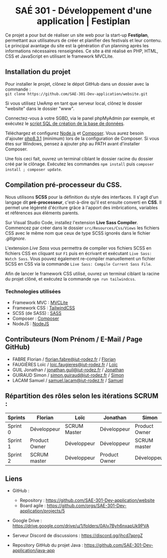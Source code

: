 <div align="center">

# SAÉ 301 - Développement d'une application | Festiplan

</div>

Ce projet a pour but de réaliser un site web pour la start-up **Festiplan**, permettant aux utilisateurs de créer et planifier des festivals et leur contenu.
Le principal avantage du site est la génération d'un planning après les informations nécessaires renseignées.
Ce site a été réalisé en PHP, HTML, CSS et JavaScript en utilisant le framework MVCLite.

## Installation du projet
Pour installer le projet, clônez le dépot GitHub dans un dossier avec la commande :\
`git clone https://github.com/SAE-301-Dev-application/website.git`

Si vous utilisez UwAmp en tant que serveur local, clônez le dossier "website" dans le dossier "www".

Connectez-vous à votre SGBD, via le panel phpMyAdmin par exemple, et exécutez le [script SQL de création de la base de données](https://drive.google.com/file/d/1fTX8Qq5t0OjFGtOYTDCt6fh9DNuaD3RE/view?usp=sharing).

Téléchargez et configurez [Node.js](https://nodejs.org/en/download) et [Composer](https://getcomposer.org/download/).
Vous aurez besoin d'ajouter [php8.3.1](https://www.php.net/downloads.php) (minimum) lors de la configuration de Composer.
Si vous êtes sur Windows, pensez à ajouter php au PATH avant d'installer Composer.

Une fois ceci fait, ouvrez un terminal ciblant le dossier racine du dossier créé par le clônage.
Exécutez les commandes `npm install` puis `composer install ; composer update`.

## Compilation pré-processeur du CSS.
Nous utilisons **SCSS** pour la définition du style des interfaces.
Il s'agit d'un langage dit **pré-processeur**, c'est-à-dire qu'il est ensuite converti en **CSS**.
Il permet une légèreté d'écriture grâce à l'apport des imbrications, variables et références aux éléments parents.

Sur Visual Studio Code, installez l'extension **Live Sass Compiler**.
Commencez par créer dans le dossier `src/Resources/Css/Views` les fichiers CSS avec le même nom que ceux de type SCSS ignorés dans le fichier *.gitignore*.

L'extension *Live Sass* vous permettra de compiler vos fichiers SCSS en fichiers CSS en cliquant sur `F1` puis en écrivant et exécutant `Live Sass: Watch Sass`.
Vous pouvez également re-compiler manuellement un fichier SCSS en CSS via la commande `Live Sass: Compile Current Sass File`.

Afin de lancer le framework CSS utilisé, ouvrez un terminal ciblant la racine du projet clôné, et exécutez la commande `npm run tailwindcss`.

### Technologies utilisées
- Framework MVC : [MVCLite](https://github.com/belicfr/MVCLite)
- Framework CSS : [TailwindCSS](https://tailwindcss.com/)
- SCSS (de SASS) : [SASS](https://sass-lang.com/)
- Composer : [Composer](https://getcomposer.org/)
- NodeJS : [NodeJS](https://nodejs.org/en)

## Contributeurs (Nom Prénom / E-Mail / Page GitHub)
- FABRE Florian / florian.fabre@iut-rodez.fr / [Florian](https://github.com/Odonata971)
- FAUGIÈRES Loïc / loic.faugieres@iut-rodez.fr / [Loïc](https://github.com/xGk93)
- GUIL Jonathan / jonathan.guil@iut-rodez.fr / [Jonathan](https://github.com/belicfr)
- GUIRAUD Simon / simon.guiraud@iut-rodez.fr / [Simon](https://github.com/SyberSim)
- LACAM Samuel / samuel.lacam@iut-rodez.fr / [Samuel](https://github.com/SamuelLacam)

## Répartition des rôles selon les itérations SCRUM : 

| Sprints   | Florian       | Loïc          | Jonathan      | Simon         | Samuel         |
|-----------|---------------|---------------|---------------|---------------|----------------|
| Sprint 0  | Développeur   | SCRUM Master  | Développeur   | Product Owner |  Développeur   |
| Sprint 1  | Product Owner |  Développeur  | Développeur   | SCRUM master  |  Développeur   |
| Sprint 2  | SCRUM master  | Développeur   | Product Owner | Développeur   |  Développeur   |


## Liens

- GitHub :
  - Repository : https://github.com/SAE-301-Dev-application/website
  - Board agile : https://github.com/orgs/SAE-301-Dev-application/projects/5
- Google Drive : https://drive.google.com/drive/u/1/folders/0AIv7Byh6nxapUk9PVA
- Serveur Discord de discussions : https://discord.gg/jhcd7aprgZ

- Repository GitHub du projet Java : https://github.com/SAE-301-Dev-application/java-app






